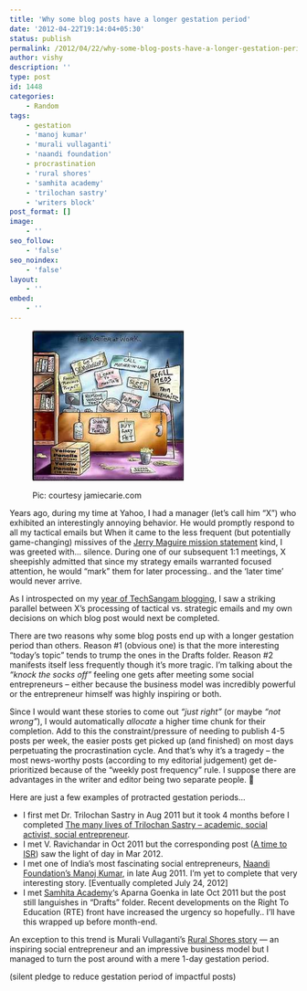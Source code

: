 ```yaml
---
title: 'Why some blog posts have a longer gestation period'
date: '2012-04-22T19:14:04+05:30'
status: publish
permalink: /2012/04/22/why-some-blog-posts-have-a-longer-gestation-period
author: vishy
description: ''
type: post
id: 1448
categories: 
    - Random
tags:
    - gestation
    - 'manoj kumar'
    - 'murali vullaganti'
    - 'naandi foundation'
    - procrastination
    - 'rural shores'
    - 'samhita academy'
    - 'trilochan sastry'
    - 'writers block'
post_format: []
image:
    - ''
seo_follow:
    - 'false'
seo_noindex:
    - 'false'
layout:
    - ''
embed:
    - ''
---
```

<figure aria-describedby="caption-attachment-1457" class="wp-caption alignleft" id="attachment_1457" style="width: 265px">

[![](../../../../uploads/2012/04/writers_block_jamiecarie_com.jpg "writers_block_jamiecarie_com")](http://www.ulaar.com/wp-content/uploads/2012/04/writers_block_jamiecarie_com.jpg)<figcaption class="wp-caption-text" id="caption-attachment-1457">Pic: courtesy jamiecarie.com</figcaption></figure>

Years ago, during my time at Yahoo, I had a manager (let’s call him “X”) who exhibited an interestingly annoying behavior. He would promptly respond to all my tactical emails but When it came to the less frequent (but potentially game-changing) missives of the [Jerry Maguire mission statement](http://www.thisisawar.com/PurposeJerry.htm) kind, I was greeted with… silence. During one of our subsequent 1:1 meetings, X sheepishly admitted that since my strategy emails warranted focused attention, he would “mark” them for later processing.. and the ‘later time’ would never arrive.

As I introspected on my [year of TechSangam blogging](http://www.techsangam.com/2012/03/29/techsangam-turns-one-year-and-17-days-old/), I saw a striking parallel between X’s processing of tactical vs. strategic emails and my own decisions on which blog post would next be completed.

There are two reasons why some blog posts end up with a longer gestation period than others. Reason #1 (obvious one) is that the more interesting “today’s topic” tends to trump the ones in the Drafts folder. Reason #2 manifests itself less frequently though it’s more tragic. I’m talking about the *“knock the socks off”* feeling one gets after meeting some social entrepreneurs – either because the business model was incredibly powerful or the entrepreneur himself was highly inspiring or both.

Since I would want these stories to come out *“just right”* (or maybe *“not wrong”*), I would automatically *allocate* a higher time chunk for their completion. Add to this the constraint/pressure of needing to publish 4-5 posts per week, the easier posts get picked up (and finished) on most days perpetuating the procrastination cycle. And that’s why it’s a tragedy – the most news-worthy posts (according to my editorial judgement) get de-prioritized because of the “weekly post frequency” rule. I suppose there are advantages in the writer and editor being two separate people. 🙂

Here are just a few examples of protracted gestation periods…

- I first met Dr. Trilochan Sastry in Aug 2011 but it took 4 months before I completed [The many lives of Trilochan Sastry – academic, social activist, social entrepreneur](http://www.techsangam.com/2011/12/04/the-many-lives-of-trilochan-sastry-%e2%80%93-academic-social-activist-social-entrepreneur/).
- I met V. Ravichandar in Oct 2011 but the corresponding post ([A time to ISR](http://www.techsangam.com/2012/03/15/a-time-to-isr-individual-social-responsibility/)) saw the light of day in Mar 2012.
- I met one of India’s most fascinating social entrepreneurs, [Naandi Foundation’s Manoj Kumar](http://www.techsangam.com/2012/07/24/a-development-economists-journey-to-parallel-social-entrepreneur/), in late Aug 2011. I’m yet to complete that very interesting story. \[Eventually completed July 24, 2012\]
- I met [Samhita Academy](http://thesamhitaacademy.com/)‘s Aparna Goenka in late Oct 2011 but the post still languishes in “Drafts” folder. Recent developments on the Right To Education (RTE) front have increased the urgency so hopefully.. I’ll have this wrapped up before month-end.

An exception to this trend is Murali Vullaganti’s [Rural Shores story](http://www.techsangam.com/2011/06/23/india-largest-rural-bpo-ambitious-plan-create-hubs-rural-district/) — an inspiring social entrepreneur and an impressive business model but I managed to turn the post around with a mere 1-day gestation period.

(silent pledge to reduce gestation period of impactful posts)